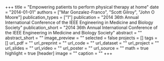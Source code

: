 +++
title = "Empowering patients to perform physical therapy at home"
date = "2014-01-01"
authors = ["Mar Gonzalez-Franco", "Scott Gilroy", "John O Moore"]
publication_types = ["1"]
publication = "2014 36th Annual International Conference of the IEEE Engineering in Medicine and Biology Society"
publication_short = "2014 36th Annual International Conference of the IEEE Engineering in Medicine and Biology Society"
abstract = ""
abstract_short = ""
image_preview = ""
selected = false
projects = []
tags = []
url_pdf = ""
url_preprint = ""
url_code = ""
url_dataset = ""
url_project = ""
url_slides = ""
url_video = ""
url_poster = ""
url_source = ""
math = true
highlight = true
[header]
image = ""
caption = ""
+++
